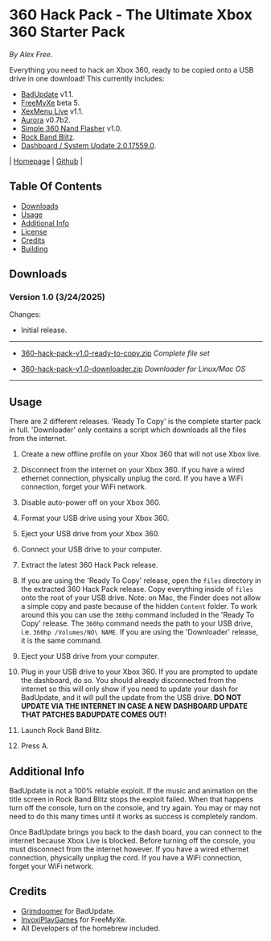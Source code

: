 # 360 Hack Pack - The Ultimate Xbox 360 Starter Pack

_By Alex Free_.

Everything you need to hack an Xbox 360, ready to be copied onto a USB drive in one download! This currently includes:

* [BadUpdate](https://github.com/grimdoomer/Xbox360BadUpdate) v1.1.
* [FreeMyXe](https://github.com/FreeMyXe/FreeMyXe) beta 5.
* [XexMenu Live](https://digiex.net/threads/xexmenu-1-1-download-xex-menu-iso-live-and-xex-file-manager-for-xbox-360.11096/) v1.1.
* [Aurora](http://phoenix.xboxunity.net/#/news) v0.7b2.
* [Simple 360 Nand Flasher](https://www.consolemods.org/wiki/File:Simple_360_NAND_Flasher.7z) v1.0.
* [Rock Band Blitz](https://digiex.net/threads/rock-band-blitz-xbox-live-arcade-download-delisted-from-xbla.15780/).
* [Dashboard / System Update 2.0.17559.0](https://digiex.net/threads/xbox-360-dashboard-system-update-2-0-17559-0-download-with-avatars.16047/).

| [Homepage](https://alex-free.github.io/360-hack-pack) | [Github](https://github.com/alex-free/360-hack-pack) |

## Table Of Contents

* [Downloads](#downloads)
* [Usage](#usage)
* [Additional Info](#additional-info)
* [License](license.md)
* [Credits](#credits)
* [Building](build.md)

## Downloads

### Version 1.0 (3/24/2025)

Changes:

* Initial release.

----------------------------------------------------

* [360-hack-pack-v1.0-ready-to-copy.zip](https://github.com/alex-free/360-hack-pack/releases/download/v1.0/360-hack-pack-v1.0-ready-to-copy.zip) _Complete file set_

* [360-hack-pack-v1.0-downloader.zip](https://github.com/alex-free/360-hack-pack/releases/download/v1.0/360-hack-pack-v1.0-downloader.zip) _Downloader for Linux/Mac OS_

---------------------------------------

## Usage

There are 2 different releases. 'Ready To Copy' is the complete starter pack in full. 'Downloader' only contains a script which downloads all the files from the internet.

1) Create a new offline profile on your Xbox 360 that will not use Xbox live.

2) Disconnect from the internet on your Xbox 360. If you have a wired ethernet connection, physically unplug the cord. If you have a WiFi connection, forget your WiFi network.

3) Disable auto-power off on your Xbox 360.

4) Format your USB drive using your Xbox 360.

5) Eject your USB drive from your Xbox 360.

6) Connect your USB drive to your computer.

7) Extract the latest 360 Hack Pack release.

8) If you are using the 'Ready To Copy' release, open the `files` directory in the extracted 360 Hack Pack release. Copy everything inside of `files` onto the root of your USB drive. Note: on Mac, the Finder does not allow a simple copy and paste because of the hidden `Content` folder. To work around this you can use the `360hp` command included in the 'Ready To Copy' release. The `360hp` command needs the path to your USB drive, i.e. `360hp /Volumes/NO\ NAME`. If you are using the 'Downloader' release, it is the same command.

9) Eject your USB drive from your computer.

10) Plug in your USB drive to your Xbox 360. If you are prompted to update the dashboard, do so. You should already disconnected from the internet so this will only show if you need to update your dash for BadUpdate, and it will pull the update from the USB drive. **DO NOT UPDATE VIA THE INTERNET IN CASE A NEW DASHBOARD UPDATE THAT PATCHES BADUPDATE COMES OUT!**

11) Launch Rock Band Blitz.

12) Press A.

## Additional Info

BadUpdate is not a 100% reliable exploit. If the music and animation on the title screen in Rock Band Blitz stops the exploit failed. When that happens turn off the console, turn on the console, and try again. You may or may not need to do this many times until it works as success is completely random.

Once BadUpdate brings you back to the dash board, you can connect to the internet because Xbox Live is blocked. Before turning off the console, you must disconnect from the internet however. If you have a wired ethernet connection, physically unplug the cord. If you have a WiFi connection, forget your WiFi network.
 
 ## Credits

* [Grimdoomer](https://github.com/grimdoomer) for BadUpdate.
* [InvoxiPlayGames](https://github.com/InvoxiPlayGames) for FreeMyXe.
* All Developers of the homebrew included.